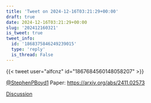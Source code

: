```yaml
---
title: 'Tweet on 2024-12-16T03:21:29+00:00'
draft: true
date: 2024-12-16T03:21:29+00:00
slug: '202412160321'
is_tweet: true
tweet_info:
  id: '1868375846249239015'
  type: 'reply'
  is_thread: False
---
```




{{< tweet user="alfcnz" id="1867684560148058207" >}}

[@StephenPBoyd1](https://x.com/StephenPBoyd1) Paper: <https://arxiv.org/abs/2411.02573>

[Discussion](https://x.com/sytelus/status/1868375846249239015)
